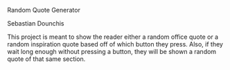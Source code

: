 Random Quote Generator

Sebastian Dounchis

This project is meant to show the reader either a random office quote or a random inspiration quote based off of which button they press. Also, if they wait long enough without pressing a button, they will be shown a random quote of that same section.